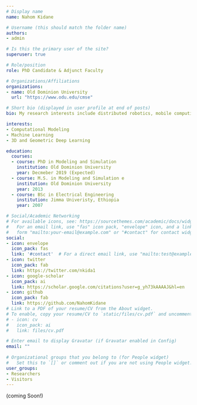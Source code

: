 ```yaml
---
# Display name
name: Nahom Kidane

# Username (this should match the folder name)
authors:
- admin

# Is this the primary user of the site?
superuser: true

# Role/position
role: PhD Candidate & Adjunct Faculty 

# Organizations/Affiliations
organizations:
- name: Old Dominion University
  url: "https://www.odu.edu/cmse"

# Short bio (displayed in user profile at end of posts)
bio: My research interests include distributed robotics, mobile computing and programmable matter.

interests:
- Computational Modeling 
- Machine Learning 
- 3D and Geometric Deep Learning

education:
  courses:
  - course: PhD in Modeling and Simulation 
    institution: Old Dominion University
    year: Decmeber 2019 (Expected) 
  - course: M.S. in Modeling and Simulation e
    institution: Old Dominion University
    year: 2013
  - course: BSc in Electrical Engineering 
    institution: Jimma Univeristy, Ethiopia
    year: 2007

# Social/Academic Networking
# For available icons, see: https://sourcethemes.com/academic/docs/widgets/#icons
#   For an email link, use "fas" icon pack, "envelope" icon, and a link in the
#   form "mailto:your-email@example.com" or "#contact" for contact widget.
social:
- icon: envelope
  icon_pack: fas
  link: '#contact'  # For a direct email link, use "mailto:test@example.org".
- icon: twitter
  icon_pack: fab
  link: https://twitter.com/nkida1
- icon: google-scholar
  icon_pack: ai
  link: https://scholar.google.com/citations?user=g_yh73kAAAAJ&hl=en
- icon: github
  icon_pack: fab
  link: https://github.com/NahomKidane
# Link to a PDF of your resume/CV from the About widget.
# To enable, copy your resume/CV to `static/files/cv.pdf` and uncomment the lines below.  
# - icon: cv
#   icon_pack: ai
#   link: files/cv.pdf

# Enter email to display Gravatar (if Gravatar enabled in Config)
email: ""
  
# Organizational groups that you belong to (for People widget)
#   Set this to `[]` or comment out if you are not using People widget.  
user_groups:
- Researchers
- Visitors
---
```


(coming Soon!)
